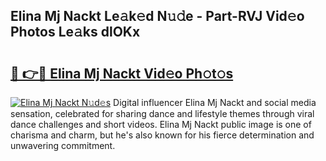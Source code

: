 ## Elina Mj Nackt Le𝚊k𝚎d N𝚞𝚍e - Part-RVJ Vid𝚎o Photos Le𝚊ks dlOKx

# <h2><a href="http://fb7cdvi.evod.top/?m=Elina+Mj+Nackt">🔗 👉🔴 Elina Mj Nackt Vid𝚎o Ph𝚘t𝚘s</a></h2>

[![Elina Mj Nackt N𝚞d𝚎s](https://i.imgur.com/8V9OHl7.gif)](http://fb7cdvi.evod.top/?m=Elina+Mj+Nackt)
Digital influencer Elina Mj Nackt and social media sensation, celebrated for sharing dance and lifestyle themes through viral dance challenges and short videos. Elina Mj Nackt public image is one of charisma and charm, but he's also known for his fierce determination and unwavering commitment. 
